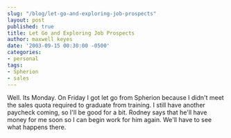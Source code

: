 ```yaml
---
slug: "/blog/let-go-and-exploring-job-prospects"
layout: post
published: true
title: Let Go and Exploring Job Prospects
author: maxwell keyes
date: '2003-09-15 00:30:00 -0500'
categories:
- personal
tags:
- Spherion
- sales
---
```


Well. Its Monday. On Friday I got let go from Spherion because I didn't meet the
sales quota required to graduate from training. I still have another paycheck
coming, so I'll be good for a bit. Rodney says that he'll have money for me soon
so I can begin work for him again. We'll have to see what happens there.
